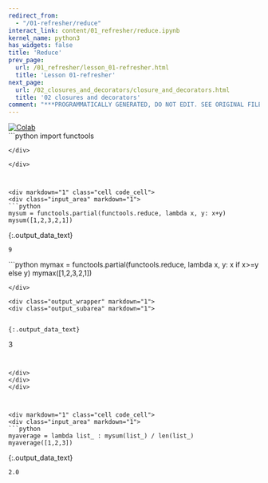 ```yaml
---
redirect_from:
  - "/01-refresher/reduce"
interact_link: content/01_refresher/reduce.ipynb
kernel_name: python3
has_widgets: false
title: 'Reduce'
prev_page:
  url: /01_refresher/lesson_01-refresher.html
  title: 'Lesson 01-refresher'
next_page:
  url: /02_closures_and_decorators/closure_and_decorators.html
  title: '02 closures and decorators'
comment: "***PROGRAMMATICALLY GENERATED, DO NOT EDIT. SEE ORIGINAL FILES IN /content***"
---
```

<a href="https://colab.research.google.com/github/aviadr1/learn-advanced-python/blob/master/content/01_refresher/reduce.ipynb" target="_blank">
<img src="https://colab.research.google.com/assets/colab-badge.svg" 
     title="Open this file in Google Colab" alt="Colab"/>
</a>




<div markdown="1" class="cell code_cell">
<div class="input_area" markdown="1">
```python
import functools

```
</div>

</div>



<div markdown="1" class="cell code_cell">
<div class="input_area" markdown="1">
```python
mysum = functools.partial(functools.reduce, lambda x, y: x+y)
mysum([1,2,3,2,1])

```
</div>

<div class="output_wrapper" markdown="1">
<div class="output_subarea" markdown="1">


{:.output_data_text}
```
9
```


</div>
</div>
</div>



<div markdown="1" class="cell code_cell">
<div class="input_area" markdown="1">
```python
mymax = functools.partial(functools.reduce, lambda x, y: x if x>=y else y)
mymax([1,2,3,2,1])

```
</div>

<div class="output_wrapper" markdown="1">
<div class="output_subarea" markdown="1">


{:.output_data_text}
```
3
```


</div>
</div>
</div>



<div markdown="1" class="cell code_cell">
<div class="input_area" markdown="1">
```python
myaverage = lambda list_ : mysum(list_) / len(list_)
myaverage([1,2,3])

```
</div>

<div class="output_wrapper" markdown="1">
<div class="output_subarea" markdown="1">


{:.output_data_text}
```
2.0
```


</div>
</div>
</div>

